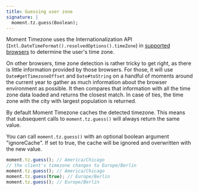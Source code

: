 ```yaml
---
title: Guessing user zone
signature: |
  moment.tz.guess(Boolean);
---
```



Moment Timezone uses the Internationalization API (`Intl.DateTimeFormat().resolvedOptions().timeZone`) in [supported browsers](http://caniuse.com/#feat=internationalization) to determine the user's time zone.

On other browsers, time zone detection is rather tricky to get right, as there is little information provided by those browsers. For those, it will use `Date#getTimezoneOffset` and `Date#toString` on a handful of moments around the current year to gather as much information about the browser environment as possible. It then compares that information with all the time zone data loaded and returns the closest match. In case of ties, the time zone with the city with largest population is returned.

By default Moment Timezone caches the detected timezone. This means that subsequent calls to `moment.tz.guess()` will always return the same value.

You can call `moment.tz.guess()` with an optional boolean argument "ignoreCache". If set to true, the cache will be ignored and overwritten with the new value.

```js
moment.tz.guess(); // America/Chicago
// the client's timezone changes to Europe/Berlin
moment.tz.guess(); // America/Chicago
moment.tz.guess(true); // Europe/Berlin
moment.tz.guess(); // Europe/Berlin
```
